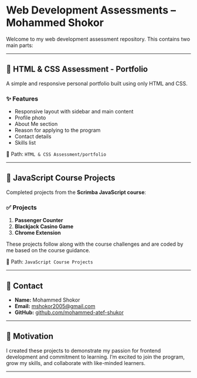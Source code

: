 # Web Development Assessments – Mohammed Shokor

Welcome to my web development assessment repository. This contains two main parts:

---

## 📁 HTML & CSS Assessment - Portfolio

A simple and responsive personal portfolio built using only HTML and CSS.

 

### ✨ Features
- Responsive layout with sidebar and main content
- Profile photo
- About Me section
- Reason for applying to the program
- Contact details
- Skills list

📂 Path: `HTML & CSS Assessment/portfolio`

---

## 📁 JavaScript Course Projects

Completed projects from the **Scrimba JavaScript course**:

### ✅ Projects
1. **Passenger Counter**  
2. **Blackjack Casino Game**  
3. **Chrome Extension**

These projects follow along with the course challenges and are coded by me based on the course guidance.

📂 Path: `JavaScript Course Projects`

---

## 📩 Contact

- **Name:** Mohammed Shokor  
- **Email:** mshokor2005@gmail.com  
- **GitHub:** [github.com/mohammed-atef-shukor](https://github.com/mohammed-atef-shukor)

---

## 🚀 Motivation

I created these projects to demonstrate my passion for frontend development and commitment to learning. I’m excited to join the program, grow my skills, and collaborate with like-minded learners.

---

